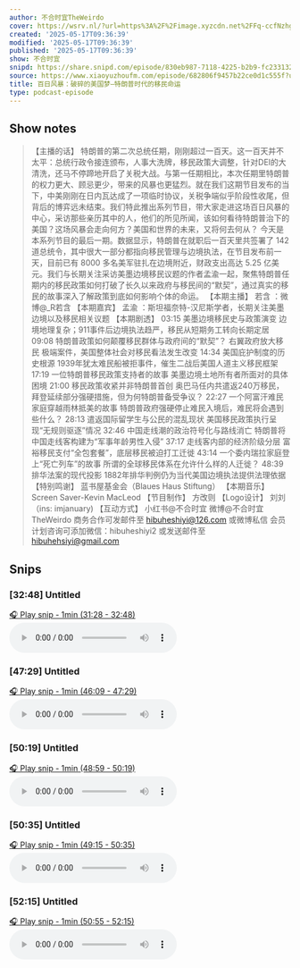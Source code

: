 ```yaml
---
author: 不合时宜TheWeirdo
cover: https://wsrv.nl/?url=https%3A%2F%2Fimage.xyzcdn.net%2FFq-ccfNzhgTqQNzlG-1qA_jOow7l.png&w=200&h=200
created: '2025-05-17T09:36:39'
modified: '2025-05-17T09:36:39'
published: '2025-05-17T09:36:39'
show: 不合时宜
snipd: https://share.snipd.com/episode/830eb987-7118-4225-b2b9-fc233132b0b3
source: https://www.xiaoyuzhoufm.com/episode/682806f9457b22ce0d1c555f?utm_source=rss
title: 百日风暴：破碎的美国梦—特朗普时代的移民命运
type: podcast-episode
---
```



## Show notes
> 【主播的话】 
> 特朗普的第二次总统任期，刚刚超过一百天。这一百天并不太平：总统行政令接连颁布，人事大洗牌，移民政策大调整，针对DEI的大清洗，还马不停蹄地开启了关税大战。与第一任期相比，本次任期里特朗普的权力更大、顾忌更少，带来的风暴也更猛烈。就在我们这期节目发布的当下，中美刚刚在日内瓦达成了一项临时协议，关税争端似乎阶段性收尾，但背后的博弈远未结束。我们特此推出系列节目，带大家走进这场百日风暴的中心，采访那些亲历其中的人，他们的所见所闻，该如何看待特朗普治下的美国？这场风暴会走向何方？美国和世界的未来，又将何去何从？
> 今天是本系列节目的最后一期。数据显示，特朗普在就职后一百天里共签署了 142 道总统令，其中很大一部分都指向移民管理与边境执法，在节目发布前一天，目前已有 8000 多名美军驻扎在边境附近，财政支出高达 5.25 亿美元。我们与长期关注采访美墨边境移民议题的作者孟渝一起，聚焦特朗普任期内的移民政策如何打破了长久以来政府与移民间的“默契”，通过真实的移民的故事深入了解政策到底如何影响个体的命运。
> 【本期主播】 
> 若含 ：微博@_R若含
> 【本期嘉宾】 
> 孟渝 ：斯坦福奈特-汉尼斯学者，长期关注美墨边境以及移民相关议题
> 【本期剧透】 
> 03:15 美墨边境移民史与政策演变 
> 边境地理复杂；911事件后边境执法趋严，移民从短期务工转向长期定居
> 09:08 特朗普政策如何颠覆移民群体与政府间的“默契”？ 
> 右翼政府放大移民 极端案件，美国整体社会对移民看法发生改变
> 14:34 美国庇护制度的历史根源 
> 1939年犹太难民船被拒事件，催生二战后美国人道主义移民框架
> 17:19 一位特朗普移民政策支持者的故事 
> 美墨边境土地所有者所面对的具体困境
> 21:00 移民政策收紧并非特朗普首创 
> 奥巴马任内共遣返240万移民，拜登延续部分强硬措施，但为何特朗普备受争议？
> 22:27 一个阿富汗难民家庭穿越雨林抵美的故事 
> 特朗普政府强硬停止难民入境后，难民将会遇到些什么？
> 28:13 遣返国际留学生与公民的混乱现状 
> 美国移民政策执行呈现“无规则驱逐”情况
> 32:46 中国走线潮的政治符号化与路线消亡 
> 特朗普将中国走线客构建为“军事年龄男性入侵”
> 37:17 走线客内部的经济阶级分层 
> 富裕移民支付“全包套餐”，底层移民被迫打工迁徙
> 43:14 一个委内瑞拉家庭登上“死亡列车”的故事 
> 所谓的全球移民体系在允许什么样的人迁徙？
> 48:39 排华法案的现代投影 
> 1882年排华判例仍为当代美国边境执法提供法理依据
> 【特别鸣谢】 蓝书屋基金会（Blaues Haus Stiftung）
> 【本期音乐】 Screen Saver-Kevin MacLeod
> 【节目制作】 方改则
> 【Logo设计】 刘刘（ins: imjanuary)
> 【互动方式】 
> 小红书@不合时宜
> 微博@不合时宜TheWeirdo
> 商务合作可发邮件至 hibuheshiyi@126.com 或微博私信
> 会员计划咨询可添加微信：hibuheshiyi2 或发送邮件至 hibuhehsiyi@gmail.com

## Snips
### [32:48] Untitled
[🎧 Play snip - 1min️ (31:28 - 32:48)](https://share.snipd.com/snip/6f49f0b4-b0df-4968-b611-64b5166ee34d)
<audio controls> <source src="https://dts-api.xiaoyuzhoufm.com/track/5e280fb8418a84a0461fd076/682806f9457b22ce0d1c555f/media.xyzcdn.net/5e280fb8418a84a0461fd076/lqgMu33PR1vUk5BqdYyWArX1fThd.m4a#t=31:28,32:48"> </audio>
### [47:29] Untitled
[🎧 Play snip - 1min️ (46:09 - 47:29)](https://share.snipd.com/snip/b66853de-ae88-4913-953f-42b51e51e3a1)
<audio controls> <source src="https://dts-api.xiaoyuzhoufm.com/track/5e280fb8418a84a0461fd076/682806f9457b22ce0d1c555f/media.xyzcdn.net/5e280fb8418a84a0461fd076/lqgMu33PR1vUk5BqdYyWArX1fThd.m4a#t=46:09,47:29"> </audio>
### [50:19] Untitled
[🎧 Play snip - 1min️ (48:59 - 50:19)](https://share.snipd.com/snip/c5a9fb87-65e3-48e1-9860-1a215de4fefb)
<audio controls> <source src="https://dts-api.xiaoyuzhoufm.com/track/5e280fb8418a84a0461fd076/682806f9457b22ce0d1c555f/media.xyzcdn.net/5e280fb8418a84a0461fd076/lqgMu33PR1vUk5BqdYyWArX1fThd.m4a#t=48:59,50:19"> </audio>
### [50:35] Untitled
[🎧 Play snip - 1min️ (49:15 - 50:35)](https://share.snipd.com/snip/64aed56c-32f2-4b42-9368-196f3b9c6e01)
<audio controls> <source src="https://dts-api.xiaoyuzhoufm.com/track/5e280fb8418a84a0461fd076/682806f9457b22ce0d1c555f/media.xyzcdn.net/5e280fb8418a84a0461fd076/lqgMu33PR1vUk5BqdYyWArX1fThd.m4a#t=49:15,50:35"> </audio>
### [52:15] Untitled
[🎧 Play snip - 1min️ (50:55 - 52:15)](https://share.snipd.com/snip/aa40c883-d9a5-4e7d-befd-c7658b5da36b)
<audio controls> <source src="https://dts-api.xiaoyuzhoufm.com/track/5e280fb8418a84a0461fd076/682806f9457b22ce0d1c555f/media.xyzcdn.net/5e280fb8418a84a0461fd076/lqgMu33PR1vUk5BqdYyWArX1fThd.m4a#t=50:55,52:15"> </audio>
